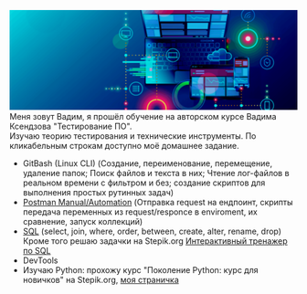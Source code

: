 ![QA](5.png)  
Меня зовут Вадим, я прошёл обучение на авторском курсе Вадима Ксендзова "Тестирование ПО".  
Изучаю теорию тестирования и технические инструменты. По кликабельным строкам доступно моё домашнее задание.
- GitBash (Linux CLI) (Создание, переименование, перемещение, удаление папок; Поиск файлов и текста в них; Чтение лог-файлов в реальном времени с фильтром и без; создание скриптов для выполнения простых рутинных задач) 
- [Postman Manual/Automation](https://github.com/Linkin89/Postman) (Отправка request на ендпоинт, скрипты передача переменных из request/responce в enviroment, их сравнение, запуск коллекций)  
- [SQL](https://github.com/Linkin89/SQL) (select, join, where, order, between, create, alter, rename, drop)
  Кроме того решаю задачки на Stepik.org [Интерактивный тренажер по SQL](https://stepik.org/course/63054)
- DevTools
- Изучаю Python: прохожу курс "Поколение Python: курс для новичков" на Stepik.org, [моя страничка](https://stepik.org/users/448350202)

